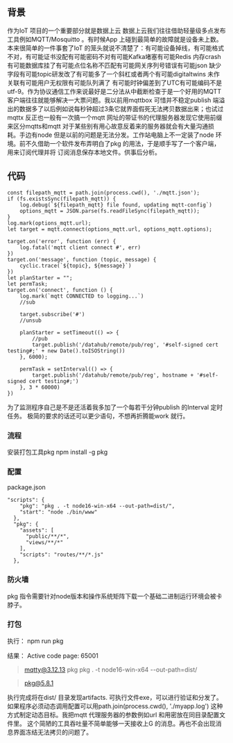 
## 背景 ##
作为IoT 项目的一个重要部分就是数据上云 数据上云我们往往借助轻量级多点发布工具例如MQTT/Mosquitto 。有时候App 上碰到最简单的故障就是设备未上数。本来很简单的一件事套了IoT 的笼头就说不清楚了：有可能设备掉线，有可能格式不对，有可能证书没配有可能密码不对有可能Kafka堵塞有可能Redis 内存crash 有可能数据库挂了有可能点位名称不匹配有可能网关序列号错误有可能json 缺少字段有可能topic研发改了有可能多了一个斜杠或者两个有可能digitaltwins 未作关联有可能用户无权限有可能队列满了 有可能时钟偏差到了UTC有可能编码不是utf-9。作为协议通信工作来说最好是二分法从中截断检查于是一个好用的MQTT 客户端往往就能够解决一大票问题。我以前用mqttbox 可惜并不稳定publish 端溢出的数据多了以后例如说每秒钟超过3条它就界面假死无法拷贝数据出来；也试过mqttx 反正也一般有一次搞一个mqtt 网址的带证书的代理服务器发现它使用前缀来区分mqtts和mqtt 对于某些别有用心故意反着来的服务器就会有大量沟通损耗。手边有node 但是以前的问题是无法分发。工作站电脑上不一定装了node 环境。前不久借助一个软件发布弄明白了pkg 的用法，于是顺手写了一个客户端，用来订阅代理并将 订阅消息保存本地文件。供事后分析。

## 代码 ##

```
const filepath_mqtt = path.join(process.cwd(), './mqtt.json');
if (fs.existsSync(filepath_mqtt)) {
    log.debug(`${filepath_mqtt} file found, updating mqtt-config`)
    options_mqtt = JSON.parse(fs.readFileSync(filepath_mqtt));
}
log.mark(options_mqtt.url);
let target = mqtt.connect(options_mqtt.url, options_mqtt.options);

target.on('error', function (err) {
    log.fatal('mqtt client connect #', err)
})
target.on('message', function (topic, message) {
    cyclic.trace(`${topic}, ${message}`)
})
let planStarter = "";
let permTask;
target.on('connect', function () {
    log.mark(`mqtt CONNECTED to logging...`)
    //sub

    target.subscribe('#')
    //unsub

    planStarter = setTimeout(() => {
        //pub
        target.publish('/datahub/remote/pub/reg', '#self-signed cert testing#;' + new Date().toISOString())
    }, 6000);

    permTask = setInterval(() => {
        target.publish('/datahub/remote/pub/reg', hostname + '#self-signed cert testing#;')
    }, 3 * 60000)
})

```
为了监测程序自己是不是还活着我多加了一个每若干分钟publish 的Interval 定时任务。
极简的要求的话还可以更少语句，不想再折腾能work 就行。

### 流程 ###
安装打包工具pkg
npm install -g pkg

### 配置 ###
package.json 
```
"scripts": {
    "pkg": "pkg . -t node16-win-x64 --out-path=dist/",
    "start": "node ./bin/www"
  },
  "pkg": {
    "assets": [
      "public/**/*",
      "views/**/*"
    ],
    "scripts": "routes/**/*.js"
  },
```
### 防火墙 ###
pkg 指令需要针对node版本和操作系统矩阵下载一个基础二进制运行环境会被卡脖子。

### 打包 ###
执行：
npm run pkg

结果：
Active code page: 65001

> mqtty@3.12.13 pkg
> pkg . -t node16-win-x64 --out-path=dist/

> pkg@5.8.1

执行完成将在dist/ 目录发现artifacts.
可执行文件exe，可以进行验证和分发了。
如果程序必须动态调用配置可以用path.join(process.cwd(), './myapp.log') 这种方式制定动态目标。我把mqtt 代理服务器的参数例如url 和用密放在同目录配置文件里。
这个简陋的工具吞吐量不简单能够一天接收上G 的消息。再也不会出现消息界面冻结无法拷贝的问题了。


